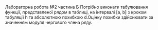 Лабораторна робота №2 частина Б
Потрібно виконати табулювання  функції, представленої рядом в таблиці, на інтервалі  [a,  b] з кроком табуляції h
та абсолютною  похибкою d.Оцінку похибки здійснювати за значенням модуля чергового члена ряду.